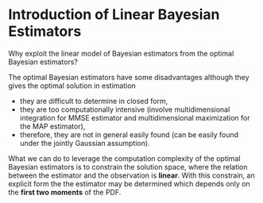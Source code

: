 # Introduction of Linear Bayesian Estimators

Why exploit the linear model of Bayesian estimators from the optimal Bayesian estimators?

The optimal Bayesian estimators have some disadvantages although they gives the optimal solution in estimation

- they are difficult to determine in closed form,
- they are too computationally intensive (involve multidimensional integration for MMSE estimator and multidimensional maximization for the MAP estimator),
- therefore, they are not in general easily found (can be easily found under the jointly Gaussian assumption).

What we can do to leverage the computation complexity of the optimal Bayesian estimators is to constrain the solution space, where the relation between the estimator and the observation is **linear**. With this constrain, an explicit form the the estimator may be determined which depends only on the **first two moments** of the PDF.